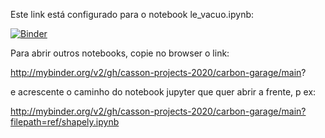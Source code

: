 Este link está configurado para o notebook le_vacuo.ipynb:

[![Binder](http://mybinder.org/badge_logo.svg)](http://mybinder.org/v2/gh/casson-projects-2020/carbon-garage/main?filepath=le_vacuo.ipynb)

Para abrir outros notebooks, copie no browser o link:

http://mybinder.org/v2/gh/casson-projects-2020/carbon-garage/main?

e acrescente o caminho do notebook jupyter que quer abrir a frente, p ex:

http://mybinder.org/v2/gh/casson-projects-2020/carbon-garage/main?filepath=ref/shapely.ipynb
